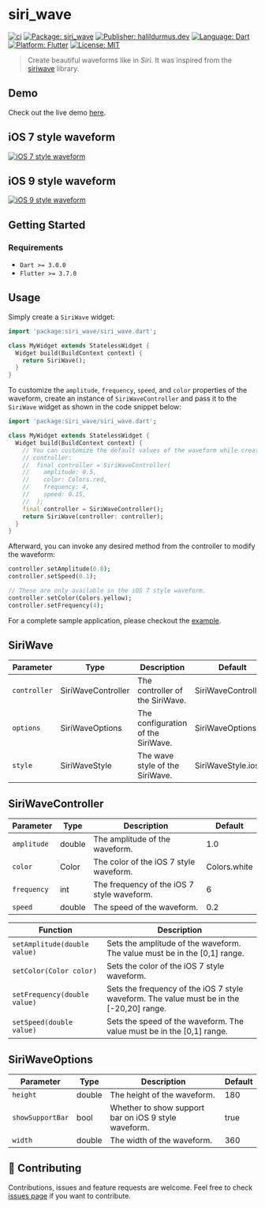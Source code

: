 # siri_wave

[![ci](https://img.shields.io/cirrus/github/halildurmus/siri_wave)](https://cirrus-ci.com/halildurmus/siri_wave)
[![Package: siri_wave](https://img.shields.io/pub/v/siri_wave.svg)](https://pub.dev/packages/siri_wave)
[![Publisher: halildurmus.dev](https://img.shields.io/pub/publisher/siri_wave.svg)](https://pub.dev/publishers/halildurmus.dev)
[![Language: Dart](https://img.shields.io/badge/language-Dart-blue.svg)](https://dart.dev)
[![Platform: Flutter](https://img.shields.io/badge/Platform-Flutter-02569B?logo=flutter)](https://flutter.dev)
[![License: MIT](https://img.shields.io/github/license/halildurmus/siri_wave?color=blue)](https://opensource.org/licenses/mit)

> Create beautiful waveforms like in *Siri*.
It was inspired from the [siriwave](https://github.com/kopiro/siriwave) library.

## Demo

Check out the live demo [here](https://halildurmus.github.io/siri_wave).

## iOS 7 style waveform

[![iOS 7 style waveform](https://raw.githubusercontent.com/halildurmus/siri_wave/main/gifs/ios_7.gif)](https://halildurmus.github.io/siri_wave)

## iOS 9 style waveform

[![iOS 9 style waveform](https://raw.githubusercontent.com/halildurmus/siri_wave/main/gifs/ios_9.gif)](https://halildurmus.github.io/siri_wave)

## Getting Started

### Requirements
- `Dart >= 3.0.0`
- `Flutter >= 3.7.0`

## Usage

Simply create a `SiriWave` widget:

```dart
import 'package:siri_wave/siri_wave.dart';

class MyWidget extends StatelessWidget {
  Widget build(BuildContext context) {
    return SiriWave();
  }
}
```

To customize the `amplitude`, `frequency`, `speed`, and `color` properties of
the waveform, create an instance of `SiriWaveController` and pass it to the
`SiriWave` widget as shown in the code snippet below:

```dart
import 'package:siri_wave/siri_wave.dart';

class MyWidget extends StatelessWidget {
  Widget build(BuildContext context) {
    // You can customize the default values of the waveform while creating the
    // controller:
    //  final controller = SiriWaveController(
    //    amplitude: 0.5,
    //    color: Colors.red,
    //    frequency: 4,
    //    speed: 0.15,
    //  );
    final controller = SiriWaveController();
    return SiriWave(controller: controller);
  }
}
```

Afterward, you can invoke any desired method from the controller to modify the
waveform:

```dart
controller.setAmplitude(0.8);
controller.setSpeed(0.1);

// These are only available in the iOS 7 style waveform.
controller.setColor(Colors.yellow);
controller.setFrequency(4);
```

For a complete sample application, please checkout the [example](https://github.com/halildurmus/siri_wave/blob/main/example/lib/main.dart).

## SiriWave

| Parameter    | Type               | Description                        | Default              |
| ------------ | ------------------ | ---------------------------------- | -------------------- |
| `controller` | SiriWaveController | The controller of the SiriWave.    | SiriWaveController() |
| `options`    | SiriWaveOptions    | The configuration of the SiriWave. | SiriWaveOptions()    |
| `style`      | SiriWaveStyle      | The wave style of the SiriWave.    | SiriWaveStyle.ios_9  |


## SiriWaveController

| Parameter   | Type   | Description                                | Default      |
| ----------- | ------ | ------------------------------------------ | ------------ |
| `amplitude` | double | The amplitude of the waveform.             | 1.0          |
| `color`     | Color  | The color of the iOS 7 style waveform.     | Colors.white |
| `frequency` | int    | The frequency of the iOS 7 style waveform. | 6            |
| `speed`     | double | The speed of the waveform.                 | 0.2          |

| Function                     | Description                                                                              |
| ---------------------------- | ---------------------------------------------------------------------------------------- |
| `setAmplitude(double value)` | Sets the amplitude of the waveform. The value must be in the [0,1] range.                |
| `setColor(Color color)`      | Sets the color of the iOS 7 style waveform.                                              |
| `setFrequency(double value)` | Sets the frequency of the iOS 7 style waveform. The value must be in the [-20,20] range. |
| `setSpeed(double value)`     | Sets the speed of the waveform. The value must be in the [0,1] range.                    |

## SiriWaveOptions

| Parameter        | Type   | Description                                          | Default |
| ---------------- | ------ | ---------------------------------------------------- | ------- |
| `height`         | double | The height of the waveform.                          | 180     |
| `showSupportBar` | bool   | Whether to show support bar on iOS 9 style waveform. | true    |
| `width`          | double | The width of the waveform.                           | 360     |

## 🤝 Contributing

Contributions, issues and feature requests are welcome.
Feel free to check [issues page](https://github.com/halildurmus/siri_wave/issues)
if you want to contribute.
